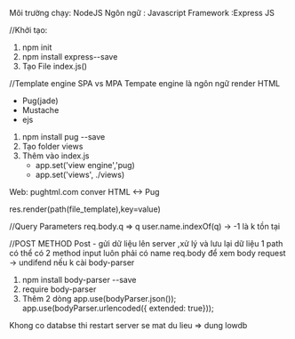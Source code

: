 Môi trường chạy: NodeJS
Ngôn ngữ : Javascript
Framework :Express JS

//Khởi tạo:
1. npm init
2. npm install express--save
3. Tạo File index.js()

//Template engine 
SPA vs MPA
Tempate engine là ngôn ngữ render HTML
- Pug(jade) 
- Mustache
- ejs

1. npm install pug --save
2. Tạo folder views
3. Thêm vào index.js
    - app.set('view engine','pug)
    - app.set('views', ./views)

Web: pughtml.com conver HTML <-> Pug

res.render(path(file_template),key=value)

//Query Parameters
req.body.q => q
user.name.indexOf(q) -> -1 là k tồn tại 

//POST METHOD
Post - gửi dữ liệu lên server ,xử lý và lưu lại dữ liệu
1 path có thể có 2 method
input luôn phải có name
req.body để xem body request -> undifend nếu k cài body-parser
1. npm install body-parser --save
2. require body-parser
3. Thêm 2 dòng 
    app.use(bodyParser.json());
    app.use(bodyParser.urlencoded({ extended: true}));

Khong co databse thi restart server se mat du lieu => dung lowdb
